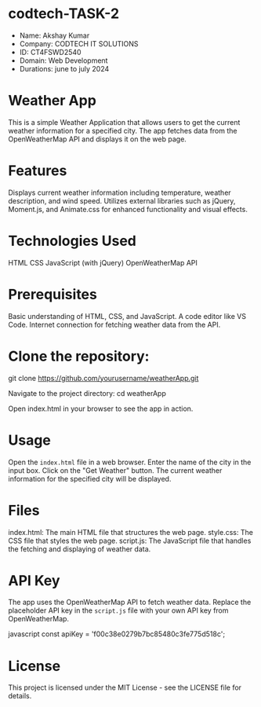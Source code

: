 # codtech-TASK-2
* Name: Akshay Kumar
* Company: CODTECH IT SOLUTIONS
* ID: CT4FSWD2540
* Domain: Web Development
* Durations: june to july 2024
# Weather App

This is a simple Weather Application that allows users to get the current weather information for a specified city. The app fetches data from the OpenWeatherMap API and displays it on the web page.

# Features

 Displays current weather information including temperature, weather description, and wind speed.
 Utilizes external libraries such as jQuery, Moment.js, and Animate.css for enhanced functionality and visual effects.

# Technologies Used

 HTML
 CSS
 JavaScript (with jQuery)
 OpenWeatherMap API

# Prerequisites
 Basic understanding of HTML, CSS, and JavaScript.
 A code editor like VS Code.
 Internet connection for fetching weather data from the API.

# Clone the repository:
   git clone https://github.com/yourusername/weatherApp.git

  Navigate to the project directory:
    cd weatherApp

  Open index.html in your browser to see the app in action.

# Usage

   Open the `index.html` file in a web browser.
   Enter the name of the city in the input box.
   Click on the "Get Weather" button.
   The current weather information for the specified city will be displayed.

# Files

  index.html: The main HTML file that structures the web page.
  style.css: The CSS file that styles the web page.
  script.js: The JavaScript file that handles the fetching and displaying of weather data.

# API Key

The app uses the OpenWeatherMap API to fetch weather data. Replace the placeholder API key in the `script.js` file with your own API key from OpenWeatherMap.

javascript
const apiKey = 'f00c38e0279b7bc85480c3fe775d518c';

# License
This project is licensed under the MIT License - see the LICENSE file for details.

